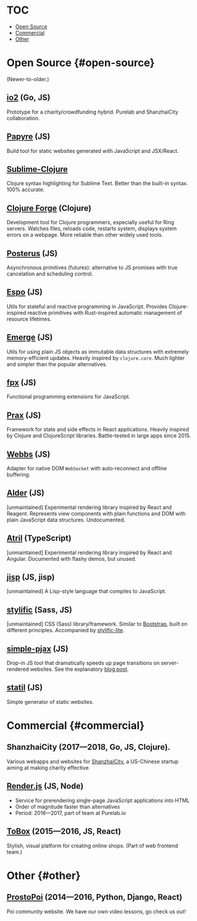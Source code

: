 # TOC

  * [Open Source](#open-source)
  * [Commercial](#commercial)
  * [Other](#other)

# Open Source {#open-source}

(Newer-to-older.)

## [io2](https://github.com/ShanzhaiCity/oxygen-economics) <span class="fg-faded font-normal">(Go, JS)</span>

Prototype for a charity/crowdfunding hybrid. Purelab and ShanzhaiCity collaboration.

## [Papyre](https://github.com/Mitranim/papyre) <span class="fg-faded font-normal">(JS)</span>

Build tool for static websites generated with JavaScript and JSX/React.

## [Sublime-Clojure](https://github.com/Mitranim/sublime-clojure)

Clojure syntax highlighting for Sublime Text. Better than the built-in syntax. 100% accurate.

## [Clojure Forge](https://github.com/Mitranim/clojure-forge) <span class="fg-faded font-normal">(Clojure)</span>

Development tool for Clojure programmers, especially useful for Ring servers. Watches files, reloads code, restarts system, displays system errors on a webpage. More reliable than other widely used tools.

## [Posterus](https://github.com/Mitranim/posterus) <span class="fg-faded font-normal">(JS)</span>

Asynchronous primitives (futures): alternative to JS promises with true cancelation and scheduling control.

## [Espo](https://github.com/Mitranim/espo) <span class="fg-faded font-normal">(JS)</span>

Utils for stateful and reactive programming in JavaScript. Provides Clojure-inspired reactive primitives with Rust-inspired automatic management of resource lifetimes.

## [Emerge](https://github.com/Mitranim/emerge) <span class="fg-faded font-normal">(JS)</span>

Utils for using plain JS objects as immutable data structures with extremely memory-efficient updates. Heavily inspired by `clojure.core`. Much lighter and simpler than the popular alternatives.

## [fpx](https://github.com/Mitranim/fpx) <span class="fg-faded font-normal">(JS)</span>

Functional programming extensions for JavaScript.

## [Prax](https://mitranim.com/prax/) <span class="fg-faded font-normal">(JS)</span>

Framework for state and side effects in React applications. Heavily inspired by Clojure and ClojureScript libraries. Battle-tested in large apps since 2015.

## [Webbs](https://github.com/Mitranim/webbs) <span class="fg-faded font-normal">(JS)</span>

Adapter for native DOM `WebSocket` with auto-reconnect and offline buffering.

## [Alder](https://github.com/Mitranim/alder) <span class="fg-faded font-normal">(JS)</span>

[unmaintained] Experimental rendering library inspired by React and Reagent. Represents view components with plain functions and DOM with plain JavaScript data structures. Undocumented.

## [Atril](https://mitranim.com/atril/) <span class="fg-faded font-normal">(TypeScript)</span>

[unmaintained] Experimental rendering library inspired by React and Angular. Documented with flashy demos, but unused.

## [jisp](https://github.com/Mitranim/jisp) <span class="fg-faded font-normal">(JS, jisp)</span>

[unmaintained] A Lisp-style language that compiles to JavaScript.

## [stylific](https://mitranim.com/stylific/) <span class="fg-faded font-normal">(Sass, JS)</span>

[unmaintained] CSS (Sass) library/framework. Similar to [Bootstrap](http://getbootstrap.com), built on different principles. Accompanied by [stylific-lite](https://mitranim.com/stylific-lite/).

## [simple-pjax](https://github.com/Mitranim/simple-pjax) <span class="fg-faded font-normal">(JS)</span>

Drop-in JS tool that dramatically speeds up page transitions on server-rendered websites. See the explanatory [blog post](/thoughts/cheating-for-performance-pjax/).

## [statil](https://github.com/Mitranim/statil) <span class="fg-faded font-normal">(JS)</span>

Simple generator of static websites.

# Commercial {#commercial}

## ShanzhaiCity <span class="fg-faded font-normal">(2017—2018, Go, JS, Clojure).</span>

Various webapps and websites for [ShanzhaiCity](https://shanzhaicity.com), a US-Chinese startup aiming at making charity effective.

## [Render.js](https://renderjs.io) <span class="fg-faded font-normal">(JS, Node)</span>

  * Service for prerendering single-page JavaScript applications into HTML
  * Order of magnitude faster than alternatives
  * Period: 2016—2017, part of team at Purelab.io

## [ToBox](http://tobox.purelab.io) <span class="fg-faded font-normal">(2015—2016, JS, React)</span>

Stylish, visual platform for creating online shops. (Part of web frontend team.)

<!--
## [uchebnik.mos.ru](http://uchebnik.mos.ru) <span class="fg-faded font-normal">(2014—2015, JS)</span>

Electronic education system for Russian schools ([closed
beta](http://uchebnik.mos.ru)). SPA frontend, part of team.

## Call centre control system <span class="fg-faded font-normal">(2014, JS, Node, React)</span>

Call centre monitoring and control system: realtime analysis of call centre
load, forecast, call management. Node.js backend, React frontend.
-->

# Other {#other}

<!--
## [Bolala](http://bolala.ru) <span class="fg-faded font-normal">(2017—2018, JS, React)</span>

(In development.)
-->

## [ProstoPoi](http://prostopoi.ru) <span class="fg-faded font-normal">(2014—2016, Python, Django, React)</span>

Poi community website. We have our own video lessons, go check us out!
